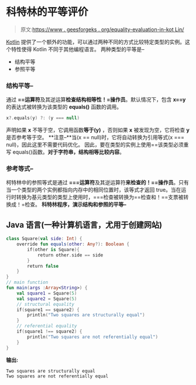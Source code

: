 # 科特林的平等评价

> 原文:[https://www . geesforgeks . org/equality-evaluation-in-kot Lin/](https://www.geeksforgeeks.org/equality-evaluation-in-kotlin/)

[Kotlin](https://www.geeksforgeeks.org/introduction-to-kotlin/) 提供了一个额外的功能，可以通过两种不同的方式比较特定类型的实例。这个特性使得 Kotlin 不同于其他编程语言。
两种类型的平等是–

*   结构平等
*   参照平等

### 结构平等–

通过 **==运算符**及其逆运算**检查结构相等性！=操作员**。默认情况下，包含 **x==y** 的表达式被转换为该类型的 **equals()** 函数的调用。

```kt
x?.equals(y) ?: (y === null)
```

声明如果 **x** 不等于空，它调用函数**等于(y)** ，否则如果 **x** 被发现为空，它将检查 **y** 是否参考等于空。
**注意–**当(x == null)时，它将自动转换为引用等式(x === null)，因此这里不需要代码优化。
因此，要在类型的实例上使用==该类型必须重写 equals()函数。**对于字符串，结构相等比较内容**。

### 参考等式–

柯特林中的参照等式是通过 **===运算符**及其逆运算符**来检查的！==操作员**。只有当一个类型的两个实例都指向内存中的相同位置时，该等式才返回 true。当在运行时转换为基元类型的类型上使用时，===检查被转换为==检查和！==支票被转换成！=检查。
**科特林程序，演示结构和参照的平等–**

## Java 语言(一种计算机语言，尤用于创建网站)

```kt
class Square(val side: Int) {
    override fun equals(other: Any?): Boolean {
        if(other is Square){
            return other.side == side
        }
        return false
    }
}
// main function
fun main(args :Array<String>) {
    val square1 = Square(5)
    val square2 = Square(5)
    // structural equality
    if(square1 == square2) {
        println("Two squares are structurally equal")
    }
    // referential equality
    if(square1 !== square2) {
        println("Two squares are not referentially equal")
    }
}
```

**输出:**

```kt
Two squares are structurally equal
Two squares are not referentially equal
```